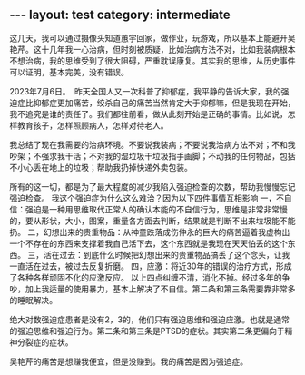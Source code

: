 ﻿﻿---
layout: test
category: intermediate
---
这几天，我可以通过摄像头知道蕙宇回家，做作业，玩游戏，所以基本上能避开吴艳芹。这十几年我一心治病，但时刻被质疑，比如治病方法不对，比如我装病根本不想治病，我的思维受到了很大阻碍，严重耽误康复。其实我的思维，从历史事件可以证明，基本完美，没有错误。

2023年7月6日。 
昨天全国人又一次科普了抑郁症，我平静的告诉大家，我的强迫症比抑郁症更加痛苦，绞杀自己的痛苦当然肯定大于抑郁嘛，但是我现在开始，我不追究是谁的责任了。我们都往前看，做从此刻开始是正确的事情。比如说，怎样教育孩子，怎样照顾病人，怎样对待老人。

我总结了现在我需要的治病环境。不要说我装病；不要说我治病方法不对；不和我吵架；不强求我干活；不对我的湿垃圾干垃圾指手画脚；不动我的任何物品，包括不小心丢在地上的垃圾；帮助我扔掉快递外卖包装。

所有的这一切，都是为了最大程度的减少我陷入强迫检查的次数，帮助我慢慢忘记强迫检查。
我这个强迫症为什么这么难治？因为以下四件事情互相影响
一，不自信：强迫是一种用思维取代正常人的确认本能的不自信行为，思维是非常非常慢的，要从形状，大小，图案，重量各方面去判断，结果就是判断不出来垃圾能不能扔。
二，幻想出来的贵重物品：从神童跌落成伤仲永的巨大的痛苦逼着我虚构出一个不存在的东西来支撑着我自己活下去，这个东西就是我现在天天怕丢的这个东西。
三，活在过去：到底什么时候把幻想出来的贵重物品搞丢了这个念头，让我一直活在过去，被过去反复折磨。
四，应激：将近30年的错误的治疗方式，形成了各种各样顽固不化的应激反应。
以上四点纠缠不清，消化不掉。经过多年的争吵，加上我适量的使用暴力，基本上解决了不自信。第二条和第三条需要靠非常多的睡眠解决。

绝大对数强迫症患者是没有2，3的，他们只有强迫思维和强迫应激。也就是通常的强迫思维和强迫行为。第二条和第三条是PTSD的症状。其实第二条更偏向于精神分裂症的症状。

吴艳芹的痛苦是想赚我便宜，但是没赚到。我的痛苦是因为强迫症。



